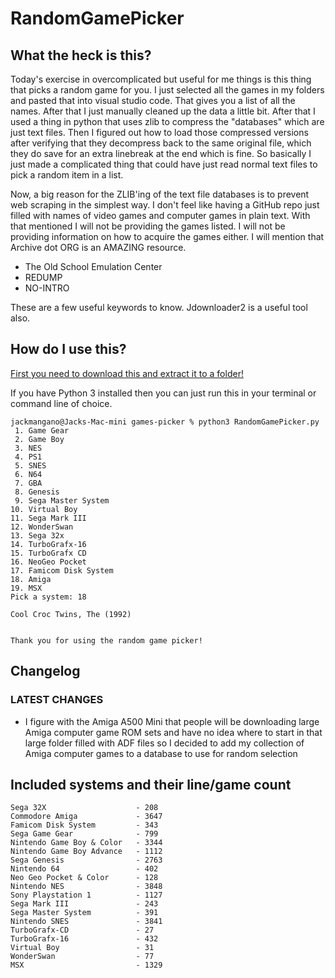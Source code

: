 # RandomGamePicker

## What the heck is this?

Today's exercise in overcomplicated but useful for me things is this thing that picks a random game for you. I just selected all the games in my folders and pasted that into visual studio code. That gives you a list of all the names. After that I just manually cleaned up the data a little bit. After that I used a thing in python that uses zlib to compress the "databases" which are just text files. Then I figured out how to load those compressed versions after verifying that they decompress back to the same original file, which they do save for an extra linebreak at the end which is fine. So basically I just made a complicated thing that could have just read normal text files to pick a random item in a list.

Now, a big reason for the ZLIB'ing of the text file databases is to prevent web scraping in the simplest way. I don't feel like having a GitHub repo just filled with names of video games and computer games in plain text. With that mentioned I will not be providing the games listed. I will not be providing information on how to acquire the games either. I will mention that Archive dot ORG is an AMAZING resource.

* The Old School Emulation Center
* REDUMP
* NO-INTRO

These are a few useful keywords to know. Jdownloader2 is a useful tool also.

## How do I use this?

[First you need to download this and extract it to a folder!](https://github.com/navjack/RandomGamePicker/releases/tag/AmigaAdded)

If you have Python 3 installed then you can just run this in your terminal or command line of choice.

```
jackmangano@Jacks-Mac-mini games-picker % python3 RandomGamePicker.py
 1. Game Gear
 2. Game Boy
 3. NES
 4. PS1
 5. SNES
 6. N64
 7. GBA
 8. Genesis
 9. Sega Master System
10. Virtual Boy
11. Sega Mark III
12. WonderSwan
13. Sega 32x
14. TurboGrafx-16
15. TurboGrafx CD
16. NeoGeo Pocket
17. Famicom Disk System
18. Amiga
19. MSX
Pick a system: 18

Cool Croc Twins, The (1992)


Thank you for using the random game picker!
```

## Changelog

### LATEST CHANGES

* I figure with the Amiga A500 Mini that people will be downloading large Amiga computer game ROM sets and have no idea where to start in that large folder filled with ADF files so I decided to add my collection of Amiga computer games to a database to use for random selection

## Included systems and their line/game count

```
Sega 32X                    - 208
Commodore Amiga             - 3647
Famicom Disk System         - 343
Sega Game Gear              - 799
Nintendo Game Boy & Color   - 3344
Nintendo Game Boy Advance   - 1112
Sega Genesis                - 2763
Nintendo 64                 - 402
Neo Geo Pocket & Color      - 128
Nintendo NES                - 3848
Sony Playstation 1          - 1127
Sega Mark III               - 243
Sega Master System          - 391
Nintendo SNES               - 3841
TurboGrafx-CD               - 27
TurboGrafx-16               - 432
Virtual Boy                 - 31
WonderSwan                  - 77
MSX                         - 1329
```
